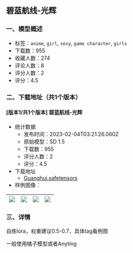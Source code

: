 ## 碧蓝航线-光辉
### 一、模型概述

- 标签：`anime`, `girl`, `sexy`, `game character`, `girls`
- 下载数：955
- 收藏人数：274
- 评论人数：8
- 评分人数：2
- 评分：4.5

### 二、下载地址（共1个版本）

#### [版本1/共1个版本] 碧蓝航线-光辉

- 统计数据
  - 发布时间：2023-02-04T03:21:26.060Z
  - 原始模型：SD 1.5
  - 下载数：955
  - 评分人数：2
  - 评分：4.5
- 下载地址
  - [Guanghui.safetensors](https://civitai.com/api/download/models/7676)
- 样例图像：

| <img src="https://image.civitai.com/xG1nkqKTMzGDvpLrqFT7WA/68b7b3b8-4804-439b-8297-12443bf4a000/width=450/72018.jpeg" /> | <img src="https://image.civitai.com/xG1nkqKTMzGDvpLrqFT7WA/8091ead0-41fe-423c-6ba9-3fabc12a2300/width=450/72021.jpeg" /> | <img src="https://image.civitai.com/xG1nkqKTMzGDvpLrqFT7WA/9fdd280f-b24c-4cff-6aba-74731f772e00/width=450/72020.jpeg" /> | <img src="https://image.civitai.com/xG1nkqKTMzGDvpLrqFT7WA/9a51ec14-db85-4f3a-2208-a51184770100/width=450/72019.jpeg" /> |
| ---- | ---- | ---- | ---- |


### 三、详情
<p>自练lora，权重建议0.5-0.7，具体tag看例图</p><p>一般使用橘子模型或者Anyting</p>